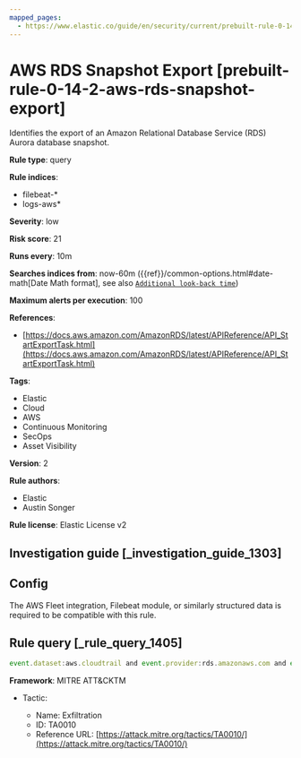 ```yaml
---
mapped_pages:
  - https://www.elastic.co/guide/en/security/current/prebuilt-rule-0-14-2-aws-rds-snapshot-export.html
---
```


# AWS RDS Snapshot Export [prebuilt-rule-0-14-2-aws-rds-snapshot-export]

Identifies the export of an Amazon Relational Database Service (RDS) Aurora database snapshot.

**Rule type**: query

**Rule indices**:

* filebeat-*
* logs-aws*

**Severity**: low

**Risk score**: 21

**Runs every**: 10m

**Searches indices from**: now-60m ({{ref}}/common-options.html#date-math[Date Math format], see also [`Additional look-back time`](docs-content://solutions/security/detect-and-alert/create-detection-rule.md#rule-schedule))

**Maximum alerts per execution**: 100

**References**:

* [https://docs.aws.amazon.com/AmazonRDS/latest/APIReference/API_StartExportTask.html](https://docs.aws.amazon.com/AmazonRDS/latest/APIReference/API_StartExportTask.html)

**Tags**:

* Elastic
* Cloud
* AWS
* Continuous Monitoring
* SecOps
* Asset Visibility

**Version**: 2

**Rule authors**:

* Elastic
* Austin Songer

**Rule license**: Elastic License v2

## Investigation guide [_investigation_guide_1303]

## Config

The AWS Fleet integration, Filebeat module, or similarly structured data is required to be compatible with this rule.

## Rule query [_rule_query_1405]

```js
event.dataset:aws.cloudtrail and event.provider:rds.amazonaws.com and event.action:StartExportTask and event.outcome:success
```

**Framework**: MITRE ATT&CKTM

* Tactic:

    * Name: Exfiltration
    * ID: TA0010
    * Reference URL: [https://attack.mitre.org/tactics/TA0010/](https://attack.mitre.org/tactics/TA0010/)



